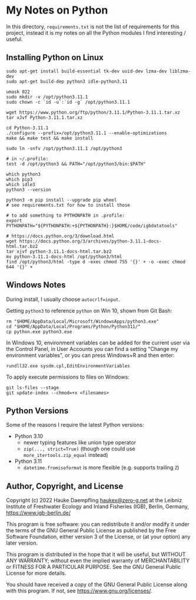 My Notes on Python
==================

In this directory, `requirements.txt` is not the list of requirements
for this project, instead it is my notes on all the Python modules
I find interesting / useful.

Installing Python on Linux
--------------------------

    sudo apt-get install build-essential tk-dev uuid-dev lzma-dev liblzma-dev
    sudo apt-get build-dep python3 idle-python3.11
    
    umask 022
    sudo mkdir -v /opt/python3.11.1
    sudo chown -c `id -u`:`id -g` /opt/python3.11.1
    
    wget https://www.python.org/ftp/python/3.11.1/Python-3.11.1.tar.xz
    tar xJvf Python-3.11.1.tar.xz
    
    cd Python-3.11.1
    ./configure --prefix=/opt/python3.11.1 --enable-optimizations
    make && make test && make install
    
    sudo ln -snfv /opt/python3.11.1 /opt/python3
    
    # in ~/.profile:
    test -d /opt/python3 && PATH="/opt/python3/bin:$PATH"
    
    which python3
    which pip3
    which idle3
    python3 --version
    
    python3 -m pip install --upgrade pip wheel
    # see requirements.txt for how to install those
    
    # to add something to PYTHONPATH in .profile:
    export PYTHONPATH="${PYTHONPATH:+${PYTHONPATH}:}$HOME/code/igbdatatools"
    
    # https://docs.python.org/3/download.html
    wget https://docs.python.org/3/archives/python-3.11.1-docs-html.tar.bz2
    tar xjvf python-3.11.1-docs-html.tar.bz2
    mv python-3.11.1-docs-html /opt/python3/html
    find /opt/python3/html -type d -exec chmod 755 '{}' + -o -exec chmod 644 '{}' +

Windows Notes
-------------

During install, I usually choose `autocrlf=input`.

Getting `python3` to reference `python` on Win 10, shown from Git Bash:

    rm "$HOME/AppData/Local/Microsoft/WindowsApps/python3.exe"
    cd "$HOME/AppData/Local/Programs/Python/Python311/"
    cp python.exe python3.exe

In Windows 10, environment variables can be added for the current user via the
Control Panel, in User Accounts you can find a setting "Change my environment
variables", or you can press Windows+R and then enter:

    rundll32.exe sysdm.cpl,EditEnvironmentVariables

To apply execute permissions to files on Windows:

    git ls-files --stage
    git update-index --chmod=+x <filenames>

Python Versions
---------------

Some of the reasons I require the latest Python versions:

- Python 3.10
  - newer typing features like union type operator
  - `zip(..., strict=True)` (though one could use `more_itertools.zip_equal` instead)
- Python 3.11
  - `datetime.fromisoformat` is more flexible (e.g. supports trailing `Z`)


Author, Copyright, and License
------------------------------

Copyright (c) 2022 Hauke Daempfling <haukex@zero-g.net>
at the Leibniz Institute of Freshwater Ecology and Inland Fisheries (IGB),
Berlin, Germany, <https://www.igb-berlin.de/>

This program is free software: you can redistribute it and/or modify
it under the terms of the GNU General Public License as published by
the Free Software Foundation, either version 3 of the License, or
(at your option) any later version.

This program is distributed in the hope that it will be useful,
but WITHOUT ANY WARRANTY; without even the implied warranty of
MERCHANTABILITY or FITNESS FOR A PARTICULAR PURPOSE. See the
GNU General Public License for more details.

You should have received a copy of the GNU General Public License
along with this program. If not, see <https://www.gnu.org/licenses/>.

